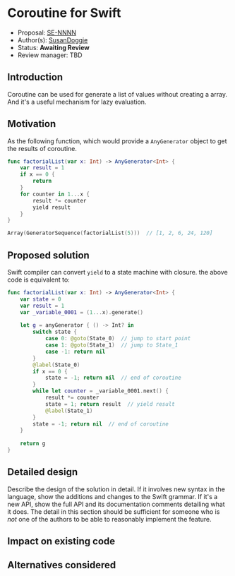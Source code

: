 # Coroutine for Swift

* Proposal: [SE-NNNN](https://github.com/apple/swift-evolution/blob/master/proposals/NNNN-name.md)
* Author(s): [SusanDoggie](https://github.com/SusanDoggie)
* Status: **Awaiting Review**
* Review manager: TBD

## Introduction

Coroutine can be used for generate a list of values without creating a array. And it's a useful mechanism for lazy evaluation.

## Motivation

As the following function, which would provide a `AnyGenerator` object to get the results of coroutine.

```swift
func factorialList(var x: Int) -> AnyGenerator<Int> {
    var result = 1
    if x == 0 {
        return
    }
    for counter in 1...x {
        result *= counter
        yield result
    }
}
```

```swift
Array(GeneratorSequence(factorialList(5)))  // [1, 2, 6, 24, 120]
```

## Proposed solution

Swift compiler can convert `yield` to a state machine with closure. the above code is equivalent to:
```swift
func factorialList(var x: Int) -> AnyGenerator<Int> {
    var state = 0
    var result = 1
    var _variable_0001 = (1...x).generate()
    
    let g = anyGenerator { () -> Int? in
        switch state {
            case 0: @goto(State_0)  // jump to start point
            case 1: @goto(State_1)  // jump to State_1
            case -1: return nil
        }
        @label(State_0)
        if x == 0 {
            state = -1; return nil  // end of coroutine
        }
        while let counter = _variable_0001.next() {
            result *= counter
            state = 1; return result  // yield result
            @label(State_1)
        }
        state = -1; return nil  // end of coroutine
    }
    
    return g
}
```

## Detailed design

Describe the design of the solution in detail. If it involves new
syntax in the language, show the additions and changes to the Swift
grammar. If it's a new API, show the full API and its documentation
comments detailing what it does. The detail in this section should be
sufficient for someone who is *not* one of the authors to be able to
reasonably implement the feature.

## Impact on existing code



## Alternatives considered


